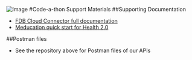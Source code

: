 ![Image](http://www.fdbhealth.com/~/media/images/logos/fdb_logo.ashx)
#Code-a-thon Support Materials
##Supporting Documentation
* [FDB Cloud Connector full documentation](http://docs.fdbhealth.com/display/CCDOCUS/FDB+Cloud+Connector+Reference+Home)
* [Meducation quick start for Health 2.0](https://docs.google.com/document/d/11Dya3lBNPNONhHWo5N8v2WiznPrWDPbsZk8fg5Z1Vr8/edit?usp=sharing)

##Postman files
* See the repository above for Postman files of our APIs
